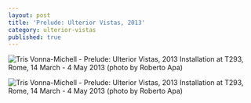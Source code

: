 ```yaml
---
layout: post
title: 'Prelude: Ulterior Vistas, 2013'
category: ulterior-vistas
published: true
---
```


![Tris Vonna-Michell - Prelude: Ulterior Vistas, 2013]({{site.baseurl}}/assets/img/0604-prelude-ulterior-vistas-2013.jpg)
Installation at T293, Rome, 14 March - 4 May 2013 (photo by Roberto Apa)

![Tris Vonna-Michell - Prelude: Ulterior Vistas, 2013]({{site.baseurl}}/assets/img/0604-prelude-ulterior-vistas-2013.jpg)
Installation at T293, Rome, 14 March - 4 May 2013 (photo by Roberto Apa)
